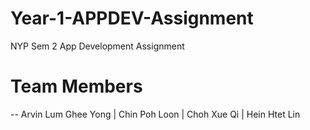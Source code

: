 # Year-1-APPDEV-Assignment
NYP Sem 2 App Development Assignment

# Team Members
-- Arvin Lum Ghee Yong | Chin Poh Loon | Choh Xue Qi | Hein Htet Lin
